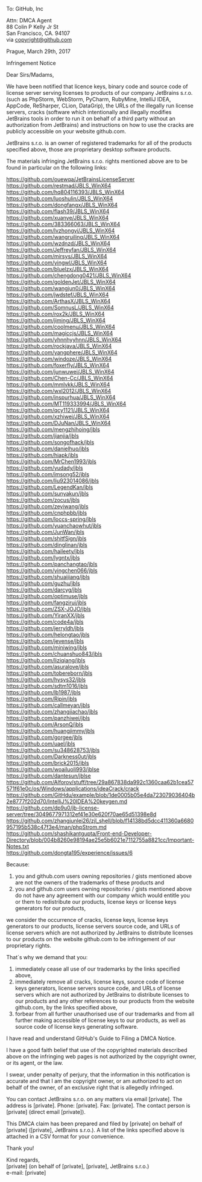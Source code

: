 To: GitHub, Inc

Attn: DMCA Agent  
88 Colin P Kelly Jr St  
San Francisco, CA. 94107  
via copyright@github.com

Prague, March 29th, 2017

Infringement Notice

Dear Sirs/Madams,

We have been notified that licence keys, binary code and source code of license server serving licenses to products of our company JetBrains s.r.o. (such as
PhpStorm, WebStorm, PyCharm, RubyMine, IntelliJ IDEA, AppCode, ReSharper, CLion, DataGrip), the URLs of the illegally run license servers,
cracks (software which intentionally and illegally modifies JetBrains tools in order to run it on behalf of a third party without an authorization from JetBrains)
and instructions on how to use the cracks are publicly accessible on your website github.com.

JetBrains s.r.o. is an owner of registered trademarks for all of the products specified above, those are proprietary desktop software products.

The materials infringing JetBrains s.r.o. rights mentioned above are to be found in particular on the following links:

https://github.com/ouewqa/JetBrainsLicenseServer  
https://github.com/restmad/JBLS_WinX64  
https://github.com/hq804116393/JBLS_WinX64  
https://github.com/luoshulin/JBLS_WinX64  
https://github.com/dongfangx/JBLS_WinX64  
https://github.com/flash39/JBLS_WinX64  
https://github.com/xuanye/JBLS_WinX64  
https://github.com/383366063/JBLS_WinX64  
https://github.com/lvzhongyi/JBLS_WinX64  
https://github.com/wangruiling/JBLS_WinX64  
https://github.com/wzdnzd/JBLS_WinX64  
https://github.com/Jeffreyfan/JBLS_WinX64  
https://github.com/mirsys/JBLS_WinX64  
https://github.com/yingwl/JBLS_WinX64  
https://github.com/bluelzx/JBLS_WinX64  
https://github.com/chengdong0421/JBLS_WinX64  
https://github.com/goldenJet/JBLS_WinX64  
https://github.com/wangjun0/JBLS_WinX64  
https://github.com/jwdstef/JBLS_WinX64   
https://github.com/ArthasX/JBLS_WinX64  
https://github.com/SomnusL/JBLS_WinX64  
https://github.com/rox2k/JBLS_WinX64  
https://github.com/jiming/JBLS_WinX64  
https://github.com/coolmenu/JBLS_WinX64  
https://github.com/magiccjs/JBLS_WinX64  
https://github.com/yhnnhyyhnn/JBLS_WinX64  
https://github.com/rockjava/JBLS_WinX64  
https://github.com/yangphere/JBLS_WinX64  
https://github.com/windoze/JBLS_WinX64  
https://github.com/foxerfly/JBLS_WinX64  
https://github.com/junwuwei/JBLS_WinX64  
https://github.com/Chen-Cc/JBLS_WinX64  
https://github.com/mmlvkk/JBLS_WinX64  
https://github.com/wxl2012/JBLS_WinX64  
https://github.com/inspurhua/JBLS_WinX64  
https://github.com/MT119333994/JBLS_WinX64  
https://github.com/qcy1121/JBLS_WinX64  
https://github.com/xzhiwei/JBLS_WinX64  
https://github.com/DJuNan/JBLS_WinX64  
https://github.com/mengzhihoing/jbls  
https://github.com/jianjia/jbls  
https://github.com/songofhack/jbls  
https://github.com/danielhuo/jbls  
https://github.com/hiapk/jbls  
https://github.com/MrChen1993/jbls  
https://github.com/yudady/jbls  
https://github.com/imsong52/jbls  
https://github.com/liu923014086/jbls  
https://github.com/LegendKan/jbls  
https://github.com/sunyakun/jbls  
https://github.com/zocus/jbls  
https://github.com/zeyiwang/jbls  
https://github.com/cnphpbb/jbls  
https://github.com/loccs-spring/jbls  
https://github.com/yuanchaowhut/jbls  
https://github.com/JunWan/jbls  
https://github.com/shitfSign/jbls  
https://github.com/dinglinan/jbls  
https://github.com/haileety/jbls  
https://github.com/lygntx/jbls  
https://github.com/panchangtao/jbls  
https://github.com/yingchen066/jbls  
https://github.com/shuaijiang/jbls  
https://github.com/guzhu/jbls  
https://github.com/darcyg/jbls  
https://github.com/optimuse/jbls  
https://github.com/fangzirui/jbls  
https://github.com/ZSX-JOJO/jbls  
https://github.com/YiranXX/jbls  
https://github.com/code4a/jbls  
https://github.com/jerryldh/jbls  
https://github.com/helongtao/jbls  
https://github.com/jevense/jbls  
https://github.com/miniwing/jbls  
https://github.com/chuanshuo843/jbls  
https://github.com/liziqiang/jbls  
https://github.com/asuralove/jbls  
https://github.com/tobereborn/jbls  
https://github.com/hysys32/jbls  
https://github.com/sdtm1016/jbls  
https://github.com/lb1987/jbls  
https://github.com/Ripin/jbls  
https://github.com/callmeyan/jbls  
https://github.com/zhangjiachao/jbls  
https://github.com/panzhiwei/jbls  
https://github.com/ArsonQ/jbls  
https://github.com/huangjimmy/jbls  
https://github.com/gorgee/jbls  
https://github.com/uael/jbls  
https://github.com/su348628753/jbls  
https://github.com/Darkness0ut/jbls  
https://github.com/brick2015/jbls  
https://github.com/woailuoli993/jblse  
https://github.com/dantesun/jblse  
https://github.com/Alforov/stuff/tree/29a867838da992c1360caa62b1cea57571f61e0c/os/Windows/applications/ideaCrack/crack  
https://github.com/GitHdu/example/blob/1de0005b05e4da723079036404b2e8777f202d70/IntelliJ%20IDEA%20keygen.md  
https://github.com/dp9u0/jb-license-server/tree/3049677971312ef41e30e620f70ae65d51398e8d  
https://github.com/zhangjunlei26/zjl_shell/blob/f14138bd5dcc411360a6680957195b538c47f3e4/man/phpStrom.md  
https://github.com/shashikantgupta/Front-end-Developer-Directory/blob/004b8260e98194ae25e5b6021e7112755a8821cc/Important-Notes.txt  
https://github.com/dongta195/experience/issues/6

Because:
1) you and github.com users owning repositories / gists mentioned above are not the owners of the
trademarks of these products and  
2) you and github.com users owning repositories / gists mentioned above do not have any agreement
with our company which would entitle you or them to redistribute our products, license keys or
license keys generators for our products,

we consider the occurrence of cracks, license keys, license keys generators to our products, license servers
source code, and URLs of license servers which are not authorized by JetBrains to distribute
licenses to our products on the website github.com to be infringement of our proprietary rights.

That´s why we demand that you:
1) immediately cease all use of our trademarks by the links specified above,  
2) immediately remove all cracks, license keys, source code of license keys generators, license servers
source code, and URLs of license servers which are not authorized by JetBrains to distribute
licenses to our products and any other references to our products from the website github.com, by
the links specified above,  
3) forbear from all further unauthorised use of our trademarks and from all further making
accessible of license keys to our products, as well as source code of license keys generating software.

I have read and understand GitHub's Guide to Filing a DMCA Notice.

I have a good faith belief that use of the copyrighted materials described above on the infringing
web pages is not authorized by the copyright owner, or its agent, or the law.

I swear, under penalty of perjury, that the information in this notification is accurate and that I
am the copyright owner, or am authorized to act on behalf of the owner, of an exclusive right that
is allegedly infringed.

You can contact JetBrains s.r.o. on any matters via email [private]. The address is [private]. Phone: [private]. Fax: [private]. The contact person is [private] (direct email
[private]).

This DMCA claim has been prepared and filed by [private] on behalf of [private]
([private], JetBrains s.r.o.).
A list of the links specified above is attached in a CSV format for your convenience.

Thank you!

Kind regards,  
[private] (on behalf of [private], [private], JetBrains s.r.o.)  
e-mail: [private]
